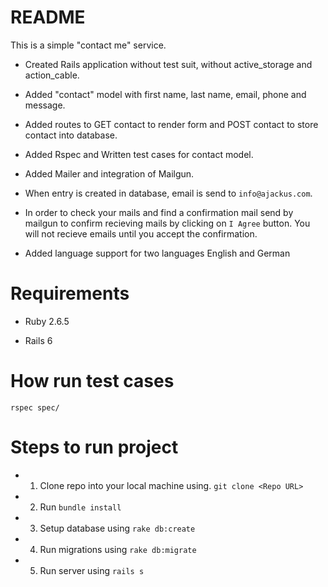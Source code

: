 # README

This is a simple "contact me" service.

* Created Rails application without test suit, without active_storage and action_cable.

* Added "contact" model with first name, last name, email, phone and message.

* Added routes to GET contact to render form and POST contact to store contact into database.

* Added Rspec and Written test cases for contact model.

* Added Mailer and integration of Mailgun.

* When entry is created in database, email is send to ```info@ajackus.com```.

* In order to check your mails and find a confirmation mail send by mailgun to confirm recieving mails by clicking on ```I Agree``` button. You will not recieve emails until you accept the confirmation.

* Added language support for two languages English and German

# Requirements

* Ruby 2.6.5

* Rails 6



# How run test cases

```rspec spec/```

# Steps to run project

* 1. Clone repo into your local machine using.
```git clone <Repo URL>```

* 2. Run ```bundle install```

* 3. Setup database using  ```rake db:create```

* 4. Run migrations using ```rake db:migrate```

* 5. Run server using ``rails s``
